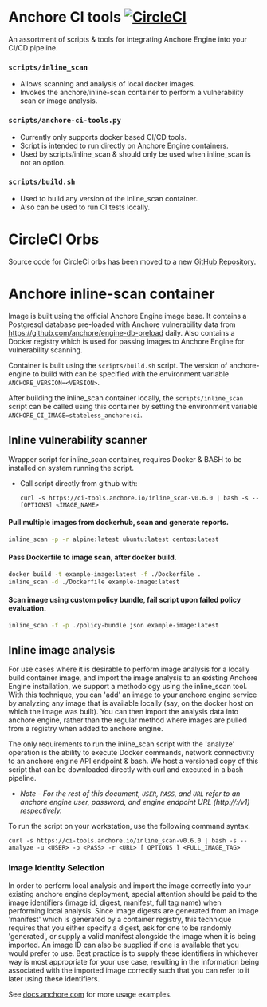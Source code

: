 # Anchore CI tools [![CircleCI](https://circleci.com/gh/anchore/ci-tools.svg?style=svg)](https://circleci.com/gh/anchore/ci-tools)

An assortment of scripts & tools for integrating Anchore Engine into your CI/CD pipeline.

### `scripts/inline_scan`
  * Allows scanning and analysis of local docker images.
  * Invokes the anchore/inline-scan container to perform a vulnerability scan or image analysis.

### `scripts/anchore-ci-tools.py`
  * Currently only supports docker based CI/CD tools. 
  * Script is intended to run directly on Anchore Engine containers.
  * Used by scripts/inline_scan & should only be used when inline_scan is not an option.

### `scripts/build.sh`
  * Used to build any version of the inline_scan container.
  * Also can be used to run CI tests locally.

# CircleCI Orbs

Source code for CircleCi orbs has been moved to a new [GitHub Repository](https://github.com/anchore/circleci-orbs/tree/master/anchore-engine).

# Anchore inline-scan container

Image is built using the official Anchore Engine image base. It contains a Postgresql database pre-loaded with Anchore vulnerability data from https://github.com/anchore/engine-db-preload daily. Also contains a Docker registry which is used for passing images to Anchore Engine for vulnerability scanning.

Container is built using the `scripts/build.sh` script. The version of anchore-engine to build with can be specified with the environment variable `ANCHORE_VERSION=<VERSION>`.

After building the inline_scan container locally, the `scripts/inline_scan` script can be called using this container by setting the environment variable `ANCHORE_CI_IMAGE=stateless_anchore:ci`.

## Inline vulnerability scanner
Wrapper script for inline_scan container, requires Docker & BASH to be installed on system running the script.
* Call script directly from github with: 
  
  ```curl -s https://ci-tools.anchore.io/inline_scan-v0.6.0 | bash -s -- [OPTIONS] <IMAGE_NAME>```

#### Pull multiple images from dockerhub, scan and generate reports.
```bash
inline_scan -p -r alpine:latest ubuntu:latest centos:latest
```

#### Pass Dockerfile to image scan, after docker build.
```bash
docker build -t example-image:latest -f ./Dockerfile .
inline_scan -d ./Dockerfile example-image:latest
```

#### Scan image using custom policy bundle, fail script upon failed policy evaluation.
```bash
inline_scan -f -p ./policy-bundle.json example-image:latest
```

## Inline image analysis

For use cases where it is desirable to perform image analysis for a locally build container image, and import the image analysis to an existing Anchore Engine installation, we support a methodology using the inline_scan tool.  With this technique, you can 'add' an image to your anchore engine service by analyzing any image that is available locally (say, on the docker host on which the image was built). You can then import the analysis data into anchore engine, rather than the regular method where images are pulled from a registry when added to anchore engine.

The only requirements to run the inline_scan script with the 'analyze' operation is the ability to execute Docker commands, network connectivity to an anchore engine API endpoint & bash. We host a versioned copy of this script that can be downloaded directly with curl and executed in a bash pipeline.

* *Note - For the rest of this document, `USER`, `PASS`, and `URL` refer to an anchore engine user, password, and engine endpoint URL (http://<anchore-engine-host>:<port>/v1) respectively.*

To run the script on your workstation, use the following command syntax.

`curl -s https://ci-tools.anchore.io/inline_scan-v0.6.0 | bash -s -- analyze -u <USER> -p <PASS> -r <URL> [ OPTIONS ] <FULL_IMAGE_TAG>`

### Image Identity Selection
In order to perform local analysis and import the image correctly into your existing anchore engine deployment, special attention should be paid to the image identifiers (image id, digest, manifest, full tag name) when performing local analysis.  Since image digests are generated from an image 'manifest' which is generated by a container registry, this technique requires that you either specify a digest, ask for one to be randomly 'generated', or supply a valid manifest alongside the image when it is being imported.  An image ID can also be supplied if one is available that you would prefer to use.  Best practice is to supply these identifiers in whichever way is most appropriate for your use case, resulting in the information being associated with the imported image correctly such that you can refer to it later using these identifiers.

See [docs.anchore.com](https://docs.anchore.com/current/docs/engine/usage/integration/ci_cd/inline_analysis/) for more usage examples.
